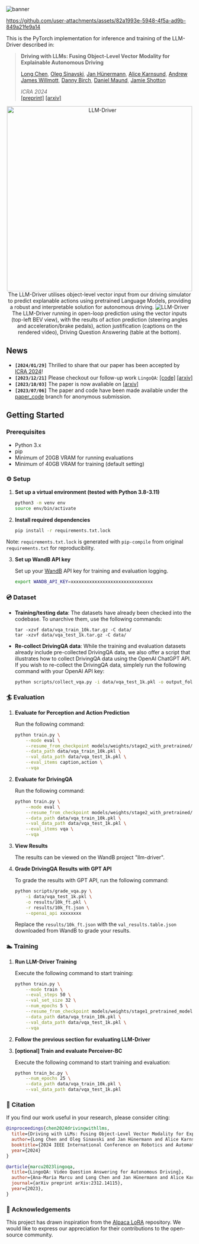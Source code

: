 ![banner](assets/banner.png)


https://github.com/user-attachments/assets/82a1993e-5948-4f5a-ad9b-849a21fe9a14


This is the PyTorch implementation for inference and training of the LLM-Driver 
described in:

> **Driving with LLMs: Fusing Object-Level Vector Modality for Explainable Autonomous Driving**
>
>[Long Chen](https://long.ooo/), [Oleg Sinavski](https://uk.linkedin.com/in/oleg-sinavski), [Jan Hünermann](https://uk.linkedin.com/in/janhuenermann), [Alice Karnsund](https://uk.linkedin.com/in/alice-karnsund), [Andrew James Willmott](https://uk.linkedin.com/in/andrew-willmott-2ba18510), [Danny Birch](https://uk.linkedin.com/in/dannybirch), [Daniel Maund](https://uk.linkedin.com/in/danmaund), [Jamie Shotton](https://jamie.shotton.org/)
>
> *ICRA 2024* </br>
>[[preprint]](https://github.com/wayveai/Driving-with-LLMs/blob/main/assets/preprint.pdf) [[arxiv]](https://arxiv.org/abs/2310.01957)

<p align="center">
     <img src="assets/main.png" alt="LLM-Driver" width="500px">
     <br/> The LLM-Driver utilises object-level vector input from our driving simulator to predict explanable actions using pretrained Language Models, providing a robust and interpretable solution for autonomous driving. 
     <img src="assets/main.gif" alt="LLM-Driver">
    <br/> The LLM-Driver running in open-loop prediction using the vector inputs (top-left BEV view), with the results of action prediction (steering angles and acceleration/brake pedals), action justification (captions on the rendered video), Driving Question Answering (table at the bottom).
</p>

## News

- **`[2024/01/29]`** Thrilled to share that our paper has been accepted by [ICRA 2024](https://2024.ieee-icra.org/)!
- **`[2023/12/21]`** Please checkout our follow-up work `LingoQA`: [[code]](https://github.com/wayveai/LingoQA) [[arxiv]](https://arxiv.org/abs/2312.14115)
- **`[2023/10/03]`** The paper is now avaliable on [[arxiv]](https://arxiv.org/abs/2310.01957)
- **`[2023/07/06]`** The paper and code have been made available under the [paper_code](https://github.com/wayveai/Driving-with-LLMs/tree/paper_code) branch for anonymous submission.


## Getting Started
### Prerequisites
- Python 3.x
- pip
- Minimum of 20GB VRAM for running evaluations
- Minimum of 40GB VRAM for training (default setting)

### ⚙ Setup
1. **Set up a virtual environment (tested with Python 3.8-3.11)**  

    ```sh
    python3 -m venv env
    source env/bin/activate
    ```

2. **Install required dependencies**  

    ```sh
    pip install -r requirements.txt.lock
    ```
   
Note: `requirements.txt.lock` is generated with `pip-compile` from original `requirements.txt` for reproducibility. 

3. **Set up WandB API key**  

    Set up your [WandB](https://wandb.ai/) API key for training and evaluation logging.

    ```sh
    export WANDB_API_KEY=xxxxxxxxxxxxxxxxxxxxxxxxxxxxxxx
    ```
    
### 💿 Dataset
- **Training/testing data**:
The datasets have already been checked into the codebase. To unarchive them, use the following commands:
    ```
    tar -xzvf data/vqa_train_10k.tar.gz -C data/
    tar -xzvf data/vqa_test_1k.tar.gz -C data/
    ```

- **Re-collect DrivingQA data**:
While the training and evaluation datasets already include pre-collected DrivingQA data, we also offer a script that illustrates how to collect DrivingQA data using the OpenAI ChatGPT API. If you wish to re-collect the DrivingQA data, simplely run the following command with your OpenAI API key:
    ```sh
    python scripts/collect_vqa.py -i data/vqa_test_1k.pkl -o output_folder/ --openai_api xxxxxxxx
    ```
### 🏄 Evaluation

1. **Evaluate for Perception and Action Prediction**

    Run the following command:

    ```sh
    python train.py \
        --mode eval \
        --resume_from_checkpoint models/weights/stage2_with_pretrained/ \
        --data_path data/vqa_train_10k.pkl \
        --val_data_path data/vqa_test_1k.pkl \
        --eval_items caption,action \
        --vqa
    ```

2. **Evaluate for DrivingQA**

    Run the following command:

    ```sh
    python train.py \
        --mode eval \
        --resume_from_checkpoint models/weights/stage2_with_pretrained/ \
        --data_path data/vqa_train_10k.pkl \
        --val_data_path data/vqa_test_1k.pkl \
        --eval_items vqa \
        --vqa
    ```

3. **View Results**  

    The results can be viewed on the WandB project "llm-driver".

4. **Grade DrivingQA Results with GPT API**  

    To grade the results with GPT API, run the following command:
    ```sh
    python scripts/grade_vqa.py \
        -i data/vqa_test_1k.pkl \
        -o results/10k_ft.pkl \
        -r results/10k_ft.json \
        --openai_api xxxxxxxx
    ```
    Replace the `results/10k_ft.json` with the `val_results.table.json` downloaded from WandB to grade your results.
### 🏊 Training

1. **Run LLM-Driver Training**

    Execute the following command to start training:

    ```sh
    python train.py \
        --mode train \
        --eval_steps 50 \
        --val_set_size 32 \
        --num_epochs 5 \
        --resume_from_checkpoint models/weights/stage1_pretrained_model/ \
        --data_path data/vqa_train_10k.pkl \
        --val_data_path data/vqa_test_1k.pkl \
        --vqa
    ```
2. **Follow the previous section for evaluating LLM-Driver**

3. **[optional] Train and evaluate Perceiver-BC**

    Execute the following command to start training and evaluation:

    ```sh
    python train_bc.py \
        --num_epochs 25 \
        --data_path data/vqa_train_10k.pkl \
        --val_data_path data/vqa_test_1k.pkl
    ```

### 📝 Citation

If you find our work useful in your research, please consider citing:

```bibtex
@inproceedings{chen2024drivingwithllms,
  title={Driving with LLMs: Fusing Object-Level Vector Modality for Explainable Autonomous Driving},
  author={Long Chen and Oleg Sinavski and Jan Hünermann and Alice Karnsund and Andrew James Willmott and Danny Birch and Daniel Maund and Jamie Shotton},
  booktitle={2024 IEEE International Conference on Robotics and Automation (ICRA)},
  year={2024}
}
```

```bibtex
@article{marcu2023lingoqa,
  title={LingoQA: Video Question Answering for Autonomous Driving}, 
  author={Ana-Maria Marcu and Long Chen and Jan Hünermann and Alice Karnsund and Benoit Hanotte and Prajwal Chidananda and Saurabh Nair and Vijay Badrinarayanan and Alex Kendall and Jamie Shotton and Oleg Sinavski},
  journal={arXiv preprint arXiv:2312.14115},
  year={2023},
}
```

### 🙌 Acknowledgements

This project has drawn inspiration from the [Alpaca LoRA](https://github.com/tloen/alpaca-lora) repository. We would like to express our appreciation for their contributions to the open-source community.
